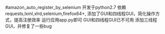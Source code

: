 #amazon_auto_register_by_selenium
开发于python2.7
依赖requests,lxml,xlrd,selenium,firefox64+,
添加了GUI和四线程GUI，简化操作方式，提高注册效率
运行应用app.py即可
GUI和四线程GUI已不可用
添加三线程GUI，并修复了一些bug
